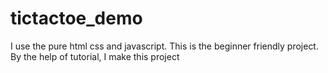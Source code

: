 # tictactoe_demo
I use the pure html css and javascript.
This is the beginner friendly project.
By the help of tutorial, I make this project
